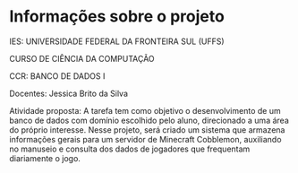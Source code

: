# Informações sobre o projeto

IES: UNIVERSIDADE FEDERAL DA FRONTEIRA SUL (UFFS)

CURSO DE CIÊNCIA DA COMPUTAÇÃO

CCR: BANCO DE DADOS I

Docentes: Jessica Brito da Silva

Atividade proposta: A tarefa tem como objetivo o desenvolvimento de um banco de dados com domínio escolhido pelo aluno, direcionado a uma área do próprio interesse. Nesse projeto, será criado um sistema que armazena informações gerais para um servidor de Minecraft Cobblemon, auxiliando no manuseio e consulta dos dados de jogadores que frequentam diariamente o jogo.
